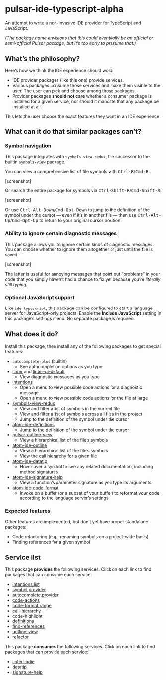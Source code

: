 # pulsar-ide-typescript-alpha

An attempt to write a non-invasive IDE provider for TypeScript and JavaScript.

_(The package name envisions that this could eventually be an official or semi-official Pulsar package, but it’s too early to presume that.)_

## What’s the philosophy?

Here’s how we think the IDE experience should work:

* IDE provider packages (like this one) provide services.
* Various packages consume those services and make them visible to the user. The user can pick and choose among those packages.
* Provider packages **should not care** whether a consumer package is installed for a given service, nor should it mandate that any package be installed at all.

This lets the user choose the exact features they want in an IDE experience.

## What can it do that similar packages can’t?

### Symbol navigation

This package integrates with `symbols-view-redux`, the successor to the builtin `symbols-view` package.

You can view a comprehensive list of file symbols with <kbd>Ctrl-R</kbd>/<kbd>Cmd-R</kbd>:

[screenshot]

Or search the entire package for symbols via <kbd>Ctrl-Shift-R</kbd>/<kbd>Cmd-Shift-R</kbd>:

[screenshot]

Or use <kbd>Ctrl-Alt-Down</kbd>/<kbd>Cmd-Opt-Down</kbd> to jump to the definition of the symbol under the cursor — even if it’s in another file — then use <kbd>Ctrl-Alt-Up</kbd>/<kbd>Cmd-Opt-Up</kbd> to return to your original cursor position.

### Ability to ignore certain diagnostic messages

This package allows you to ignore certain kinds of diagnostic messages. You can choose whether to ignore them altogether or just until the file is saved:

[screenshot]

The latter is useful for annoying messages that point out “problems” in your code that you simply haven’t had a chance to fix yet because you’re _literally still typing_.

### Optional JavaScript support

Like `ide-typescript`, this package can be configured to start a language server for JavaScript-only projects. Enable the **Include JavaScript** setting in this package’s settings menu. No separate package is required.

## What does it do?

Install this package, then install any of the following packages to get special features:

* `autocomplete-plus` (builtin)
  * See autocompletion options as you type
* [linter](https://web.pulsar-edit.dev/packages/linter) and [linter-ui-default](https://web.pulsar-edit.dev/packages/linter-ui-default)
  * View diagnostic messages as you type
* [intentions](https://web.pulsar-edit.dev/packages/intentions)
  * Open a menu to view possible code actions for a diagnostic message
  * Open a menu to view possible code actions for the file at large
* [symbols-view-redux](https://web.pulsar-edit.dev/packages/symbols-view-redux)
  * View and filter a list of symbols in the current file
  * View and filter a list of symbols across all files in the project
  * Jump to the definition of the symbol under the cursor
* [atom-ide-definitions](atom-ide-definitions)
  * Jump to the definition of the symbol under the cursor
* [pulsar-outline-view](https://web.pulsar-edit.dev/packages/pulsar-outline-view)
  * View a hierarchical list of the file’s symbols
* [atom-ide-outline](https://web.pulsar-edit.dev/packages/atom-ide-outline)
  * View a hierarchical list of the file’s symbols
  * View the call hierarchy for a given file
* [atom-ide-datatip](https://web.pulsar-edit.dev/packages/atom-ide-datatip)
  * Hover over a symbol to see any related documentation, including method signatures
* [atom-ide-signature-help](https://web.pulsar-edit.dev/packages/atom-ide-signature-help)
  * View a function’s parameter signature as you type its arguments
* [atom-ide-code-format](atom-ide-code-format)
  * Invoke on a buffer (or a subset of your buffer) to reformat your code according to the language server’s settings

### Expected features

Other features are implemented, but don’t yet have proper standalone packages:

* Code refactoring (e.g., renaming symbols on a project-wide basis)
* Finding references for a given symbol


## Service list

This package **provides** the following services. Click on each link to find packages that can consume each service:

* [intentions:list](https://web.pulsar-edit.dev/packages?service=intentions:list&serviceType=consumed)
* [symbol.provider](https://web.pulsar-edit.dev/packages?service=symbol.provider&serviceType=consumed)
* [autocomplete.provider](https://web.pulsar-edit.dev/packages?service=autocomplete.provider&serviceType=consumed)
* [code-actions](https://web.pulsar-edit.dev/packages?service=code-actions&serviceType=consumed)
* [code-format.range](https://web.pulsar-edit.dev/packages?service=code-format.range&serviceType=consumed)
* [call-hierarchy](https://web.pulsar-edit.dev/packages?service=call-hierarchy&serviceType=consumed)
* [code-highlight](https://web.pulsar-edit.dev/packages?service=code-highlight&serviceType=consumed)
* [definitions](https://web.pulsar-edit.dev/packages?service=definitions&serviceType=consumed)
* [find-references](https://web.pulsar-edit.dev/packages?service=find-references&serviceType=consumed)
* [outline-view](https://web.pulsar-edit.dev/packages?service=outline-view&serviceType=consumed)
* [refactor](https://web.pulsar-edit.dev/packages?service=refactor&serviceType=consumed)

This package **consumes** the following services. Click on each link to find packages that can provide each service:

* [linter-indie](https://web.pulsar-edit.dev/packages?service=linter-indie&serviceType=provided)
* [datatip](https://web.pulsar-edit.dev/packages?service=datatip&serviceType=provided)
* [signature-help](https://web.pulsar-edit.dev/packages?service=signature-help&serviceType=provided)

